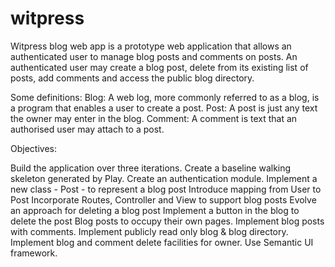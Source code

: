 # witpress
Witpress blog web app is a prototype web application that allows an authenticated user to manage blog posts and comments on posts. 
An authenticated user may create a blog post, delete from its existing list of posts, add comments and access the public blog directory.

Some definitions:
Blog: A web log, more commonly referred to as a blog, is a program that enables a user to create a post.
Post: A post is just any text the owner may enter in the blog.
Comment: A comment is text that an authorised user may attach to a post.

Objectives:

Build the application over three iterations.
Create a baseline walking skeleton generated by Play.
Create an authentication module.
Implement a new class - Post - to represent a blog post
Introduce mapping from User to Post
Incorporate Routes, Controller and View to support blog posts
Evolve an approach for deleting a blog post
Implement a button in the blog to delete the post
Blog posts to occupy their own pages.
Implement blog posts with comments.
Implement publicly read only blog & blog directory.
Implement blog and comment delete facilities for owner.
Use Semantic UI framework.
